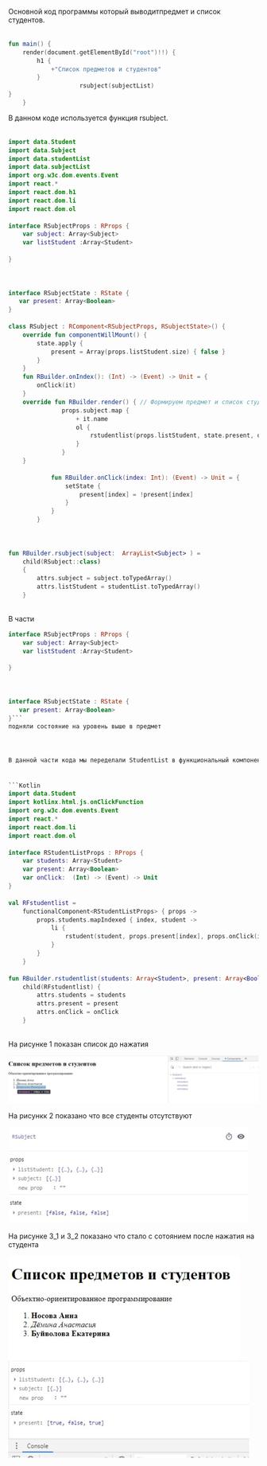 Основной код программы который выводитпредмет и список студентов.


```Kotlin

fun main() {
    render(document.getElementById("root")!!) {
        h1 {
            +"Список предметов и студентов"
        }
                    rsubject(subjectList)
}
    }

```

В данном коде используется функция rsubject.

```Kotlin

import data.Student
import data.Subject
import data.studentList
import data.subjectList
import org.w3c.dom.events.Event
import react.*
import react.dom.h1
import react.dom.li
import react.dom.ol

interface RSubjectProps : RProps {
    var subject: Array<Subject>
    var listStudent :Array<Student>
    
}



interface RSubjectState : RState {
   var present: Array<Boolean>
}

class RSubject : RComponent<RSubjectProps, RSubjectState>() {
    override fun componentWillMount() {
        state.apply {
            present = Array(props.listStudent.size) { false }
        }
    }
    fun RBuilder.onIndex(): (Int) -> (Event) -> Unit = {
        onClick(it)
    }
    override fun RBuilder.render() { // Формируем предмет и список студентов к нему
               props.subject.map {
                   + it.name
                   ol {
                       rstudentlist(props.listStudent, state.present, onIndex())
                   }
               }
    }

            fun RBuilder.onClick(index: Int): (Event) -> Unit = {
                setState {
                    present[index] = !present[index]
                }
            }
        }



fun RBuilder.rsubject(subject:  ArrayList<Subject> ) =
    child(RSubject::class)
    {
        attrs.subject = subject.toTypedArray()
        attrs.listStudent = studentList.toTypedArray()
    }



```


В части 


``` kotlin
interface RSubjectProps : RProps {
    var subject: Array<Subject>
    var listStudent :Array<Student>
    
}



interface RSubjectState : RState {
   var present: Array<Boolean>
}```
подняли состояние на уровень выше в предмет



В данной части кода мы переделали StudentList в функциональный компонент 


```Kotlin
import data.Student
import kotlinx.html.js.onClickFunction
import org.w3c.dom.events.Event
import react.*
import react.dom.li
import react.dom.ol

interface RStudentListProps : RProps {
    var students: Array<Student>
    var present: Array<Boolean>
    var onClick:  (Int) -> (Event) -> Unit
}

val RFstudentlist =
    functionalComponent<RStudentListProps> { props ->
        props.students.mapIndexed { index, student ->
            li {
                rstudent(student, props.present[index], props.onClick(index))
            }
        }
    }

fun RBuilder.rstudentlist(students: Array<Student>, present: Array<Boolean>, onClick:(Int) -> (Event) -> Unit) =
    child(RFstudentlist) {
        attrs.students = students
        attrs.present = present
        attrs.onClick = onClick
    }



```

На рисунке 1 показан список до нажатия

<img src = 1.jpg>

На рисункк 2 показано что все студенты отсутствуют 

<img src = 2.jpg>

На рисунке 3_1 и 3_2 показано что стало с сотоянием после нажатия на студента

<img src = 3_1.jpg>
<img src = 3_2.jpg>

